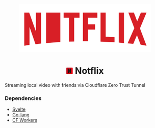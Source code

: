 <div align="center">
<img src="./assets/tight.svg" height="150" alt="Home Area Network" />
<h1> <img src="./assets/icon.svg" height="20" alt="Home Area Network" /> Notflix</h1>
</div>

Streaming local video with friends via Cloudflare Zero Trust Tunnel

### Dependencies

- [Svelte](https://svelte.dev/)
- [Go-lang](https://golang.org/)
- [CF Workers](https://workers.cloudflare.com/)